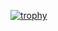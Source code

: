 [![trophy](https://github-profile-trophy.vercel.app/?username=Alessio-Oliveiri)](https://github.com/ryo-ma/github-profile-trophy)

